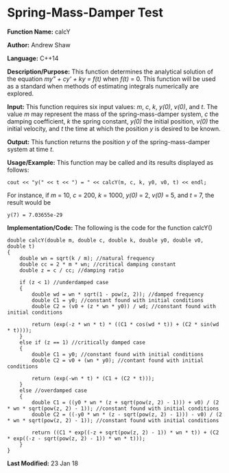 # Spring-Mass-Damper Test

**Function Name:** calcY

**Author:** Andrew Shaw

**Language:** C++14

**Description/Purpose:** This function determines the analytical solution of the equation *my" + cy' + ky = f(t)* when *f(t)* = 0. This function will be used as a standard when methods of estimating integrals numerically are explored.

**Input:** This function requires six input values: *m*, *c*, *k*, *y(0)*, *v(0)*, and *t*. The value *m* may represent the mass of the spring-mass-damper system, *c* the damping coefficient, *k* the spring constant, *y(0)* the initial position, *v(0)* the initial velocity, and *t* the time at which the position *y* is desired to be known.

**Output:** This function returns the position *y* of the spring-mass-damper system at time *t*.

**Usage/Example:** This function may be called and its results displayed as follows:
~~~~
cout << "y(" << t << ") = " << calcY(m, c, k, y0, v0, t) << endl;
~~~~
For instance, if *m* = 10, *c* = 200, *k* = 1000, *y(0)* = 2, *v(0)* = 5, and *t* = 7, the result would be
~~~~
y(7) = 7.03655e-29
~~~~
**Implementation/Code:** The following is the code for the function calcY()
~~~~
double calcY(double m, double c, double k, double y0, double v0, double t)
{
	double wn = sqrt(k / m); //natural frequency
	double cc = 2 * m * wn; //critical damping constant
	double z = c / cc; //damping ratio

	if (z < 1) //underdamped case
	{
		double wd = wn * sqrt(1 - pow(z, 2)); //damped frequency
		double C1 = y0; //constant found with initial conditions
		double C2 = (v0 + (z * wn * y0)) / wd; //constant found with initial conditions

		return (exp(-z * wn * t) * ((C1 * cos(wd * t)) + (C2 * sin(wd * t))));
	}
	else if (z == 1) //critically damped case
	{
		double C1 = y0; //constant found with initial conditions
		double C2 = v0 + (wn * y0); //contant found with initial conditions

		return (exp(-wn * t) * (C1 + (C2 * t)));
	}
	else //overdamped case
	{
		double C1 = ((y0 * wn * (z + sqrt(pow(z, 2) - 1))) + v0) / (2 * wn * sqrt(pow(z, 2) - 1)); //constant found with initial conditions
		double C2 = ((-y0 * wn * (z - sqrt(pow(z, 2) - 1))) - v0) / (2 * wn * sqrt(pow(z, 2) - 1)); //constant found with initial conditions

		return ((C1 * exp((-z + sqrt(pow(z, 2) - 1)) * wn * t)) + (C2 * exp((-z - sqrt(pow(z, 2) - 1)) * wn * t)));
	}
}
~~~~
**Last Modified:** 23 Jan 18
